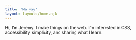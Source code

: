 ```yaml
---
title: 'Me yay'
layout: layouts/home.njk
---
```

Hi, I’m Jeremy. I make things on the web. I'm interested in CSS, accessibility, simplicity, and sharing what I learn.